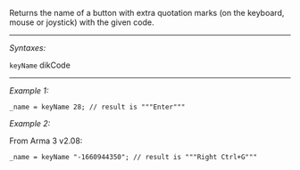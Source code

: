 Returns the name of a button with extra quotation marks (on the keyboard, mouse or joystick) with the given code.


---
*Syntaxes:*

`keyName`  dikCode

---
*Example 1:*

```sqf
_name = keyName 28; // result is """Enter"""
```

*Example 2:*

From Arma 3 v2.08:

```sqf
_name = keyName "-1660944350"; // result is """Right Ctrl+G"""
```
